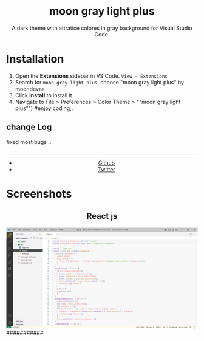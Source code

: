 <div align="center">

# moon gray light plus

A dark theme with attratice colores in gray background for Visual Studio Code.
</div>

# Installation

1. Open the **Extensions** sidebar in VS Code. `View → Extensions`
2. Search for `moon gray light plus`, choose "moon gray light plus" by moondevaa
3. Click **Install** to install it
4. Navigate to File > Preferences > Color Theme > ""moon gray light plus"")
#enjoy coding,.
## change Log
fixed most bugs ..
###
  <div align="center">
    <hr />
    <ul>
    <li> <a href="https://github.com/AaBbdev29">Github</a> </li>
    <li> <a href="https://twitter.com/imaginative_dev">Twitter</a></li>
    </ul>
  </div>

# Screenshots

<div align="center">
    <h2>React js</h2>
    <img src="https://raw.githubusercontent.com/AaBbdev29/moon-gray-light-plus/main/lightgray.png" alt="Moon in React"/>
</div>
###########
 
